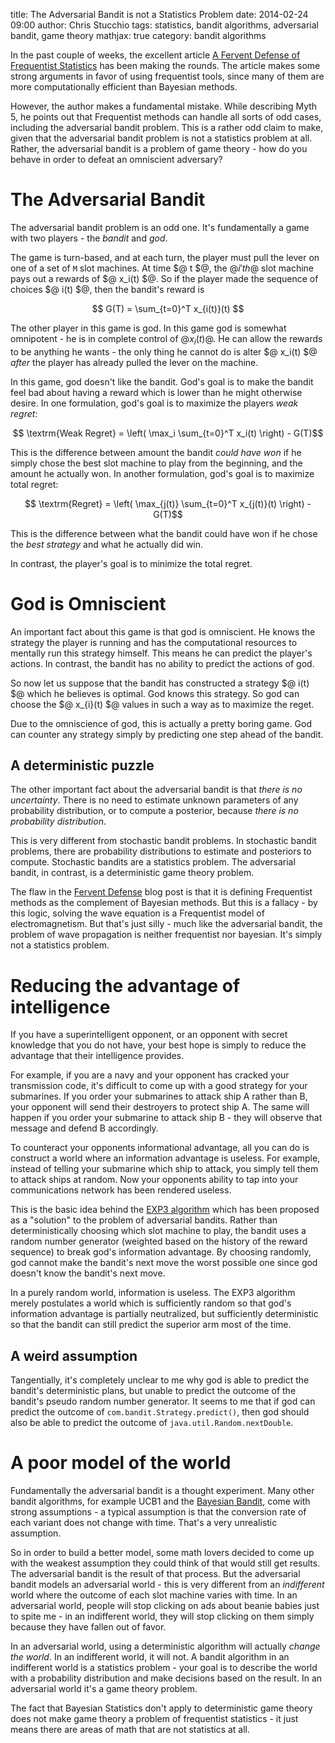 title: The Adversarial Bandit is not a Statistics Problem
date: 2014-02-24 09:00
author: Chris Stucchio
tags: statistics, bandit algorithms, adversarial bandit, game theory
mathjax: true
category: bandit algorithms





In the past couple of weeks, the excellent article [A Fervent Defense of Frequentist Statistics](http://lesswrong.com/lw/jne/a_fervent_defense_of_frequentist_statistics/) has been making the rounds. The article makes some strong arguments in favor of using frequentist tools, since many of them are more computationally efficient than Bayesian methods.

However, the author makes a fundamental mistake. While describing Myth 5, he points out that Frequentist methods can handle all sorts of odd cases, including the adversarial bandit problem. This is a rather odd claim to make, given that the adversarial bandit problem is not a statistics problem at all. Rather, the adversarial bandit is a problem of game theory - how do you behave in order to defeat an omniscient adversary?



# The Adversarial Bandit

The adversarial bandit problem is an odd one. It's fundamentally a game with two players - the *bandit* and *god*.

The game is turn-based, and at each turn, the player must pull the lever on one of a set of `M` slot machines. At time $@ t $@, the $@ i'th$@ slot machine pays out a rewards of $@ x_i(t) $@. So if the player made the sequence of choices $@ i(t) $@, then the bandit's reward is

$$ G(T) = \sum_{t=0}^T x_{i(t)}(t) $$

The other player in this game is god. In this game god is somewhat omnipotent - he is in complete control of $@ x_i(t)$@. He can allow the rewards to be anything he wants - the only thing he cannot do is alter $@ x_i(t) $@ *after* the player has already pulled the lever on the machine.

In this game, god doesn't like the bandit. God's goal is to make the bandit feel bad about having a reward which is lower than he might otherwise desire. In one formulation, god's goal is to maximize the players *weak regret*:

$$ \textrm{Weak Regret} = \left( \max_i \sum_{t=0}^T x_i(t) \right) - G(T)$$

This is the difference between amount the bandit *could have won* if he simply chose the best slot machine to play from the beginning, and the amount he actually won. In another formulation, god's goal is to maximize total regret:

$$ \textrm{Regret} = \left( \max_{j(t)} \sum_{t=0}^T x_{j(t)}(t) \right) - G(T)$$

This is the difference between what the bandit could have won if he chose the *best strategy* and what he actually did win.

In contrast, the player's goal is to minimize the total regret.

# God is Omniscient

An important fact about this game is that god is omniscient. He knows the strategy the player is running and has the computational resources to mentally run this strategy himself. This means he can predict the player's actions. In contrast, the bandit has no ability to predict the actions of god.

So now let us suppose that the bandit has constructed a strategy $@ i(t) $@ which he believes is optimal. God knows this strategy. So god can choose the $@ x_{i}(t) $@ values in such a way as to maximize the reget.

Due to the omniscience of god, this is actually a pretty boring game. God can counter any strategy simply by predicting one step ahead of the bandit.

## A deterministic puzzle

The other important fact about the adversarial bandit is that *there is no uncertainty*. There is no need to estimate unknown parameters of any probability distribution, or to compute a posterior, because *there is no probability distribution*.

This is very different from stochastic bandit problems. In stochastic bandit problems, there are probability distributions to estimate and posteriors to compute. Stochastic bandits are a statistics problem. The adversarial bandit, in contrast, is a deterministic game theory problem.

The flaw in the [Fervent Defense](http://lesswrong.com/lw/jne/a_fervent_defense_of_frequentist_statistics/) blog post is that it is defining Frequentist methods as the complement of Bayesian methods. But this is a fallacy - by this logic, solving the wave equation is a Frequentist model of electromagnetism. But that's just silly - much like the adversarial bandit, the problem of wave propagation is neither frequentist nor bayesian. It's simply not a statistics problem.

# Reducing the advantage of intelligence

If you have a superintelligent opponent, or an opponent with secret knowledge that you do not have, your best hope is simply to reduce the advantage that their intelligence provides.

For example, if you are a navy and your opponent has cracked your transmission code, it's difficult to come up with a good strategy for your submarines. If you order your submarines to attack ship A rather than B, your opponent will send their destroyers to protect ship A. The same will happen if you order your submarine to attack ship B - they will observe that message and defend B accordingly.

To counteract your opponents informational advantage, all you can do is construct a world where an information advantage is useless. For example, instead of telling your submarine which ship to attack, you simply tell them to attack ships at random. Now your opponents ability to tap into your communications network has been rendered useless.

This is the basic idea behind the [EXP3 algorithm](http://jeremykun.com/2013/11/08/adversarial-bandits-and-the-exp3-algorithm/) which has been proposed as a "solution" to the problem of adversarial bandits. Rather than deterministically choosing which slot machine to play, the bandit uses a random number generator (weighted based on the history of the reward sequence) to break god's information advantage. By choosing randomly, god cannot make the bandit's next move the worst possible one since god doesn't know the bandit's next move.

In a purely random world, information is useless. The EXP3 algorithm merely postulates a world which is sufficiently random so that god's information advantage is partially neutralized, but sufficiently deterministic so that the bandit can still predict the superior arm most of the time.

## A weird assumption

Tangentially, it's completely unclear to me why god is able to predict the bandit's deterministic plans, but unable to predict the outcome of the bandit's pseudo random number generator. It seems to me that if god can predict the outcome of `com.bandit.Strategy.predict()`, then god should also be able to predict the outcome of `java.util.Random.nextDouble`.

# A poor model of the world

Fundamentally the adversarial bandit is a thought experiment. Many other bandit algorithms, for example UCB1 and the [Bayesian Bandit](/blog/2013/bayesian_bandit.html), come with strong assumptions - a typical assumption is that the conversion rate of each variant does not change with time. That's a very unrealistic assumption.

So in order to build a better model, some math lovers decided to come up with the weakest assumption they could think of that would still get results. The adversarial bandit is the result of that process. But the adversarial bandit models an adversarial world - this is very different from an *indifferent* world where the outcome of each slot machine varies with time. In an adversarial world, people will stop clicking on ads about beanie babies just to spite me - in an indifferent world, they will stop clicking on them simply because they have fallen out of favor.

In an adversarial world, using a deterministic algorithm will actually *change the world*. In an indifferent world, it will not. A bandit algorithm in an indifferent world is a statistics problem - your goal is to describe the world with a probability distribution and make decisions based on the result. In an adversarial world it's a game theory problem.

The fact that Bayesian Statistics don't apply to deterministic game theory does not make game theory a problem of frequentist statistics - it just means there are areas of math that are not statistics at all.
